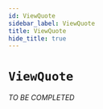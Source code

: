 ```yaml
---
id: ViewQuote
sidebar_label: ViewQuote
title: ViewQuote
hide_title: true
---
```

# `ViewQuote`

_TO BE COMPLETED_